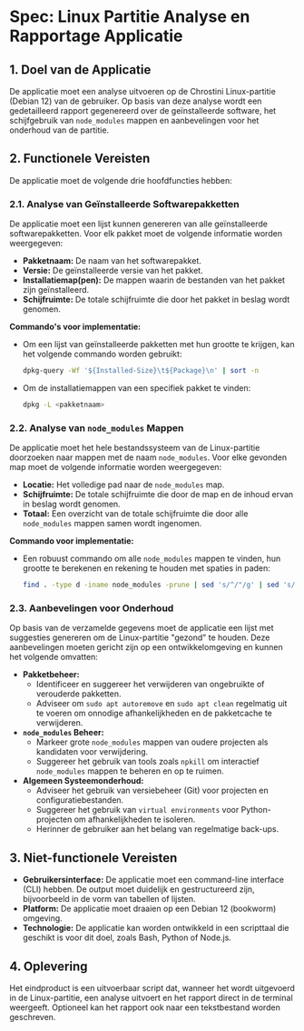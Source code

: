 # Spec: Linux Partitie Analyse en Rapportage Applicatie

## 1. Doel van de Applicatie

De applicatie moet een analyse uitvoeren op de Chrostini Linux-partitie (Debian 12) van de gebruiker. Op basis van deze analyse wordt een gedetailleerd rapport gegenereerd over de geïnstalleerde software, het schijfgebruik van `node_modules` mappen en aanbevelingen voor het onderhoud van de partitie.

## 2. Functionele Vereisten

De applicatie moet de volgende drie hoofdfuncties hebben:

### 2.1. Analyse van Geïnstalleerde Softwarepakketten

De applicatie moet een lijst kunnen genereren van alle geïnstalleerde softwarepakketten. Voor elk pakket moet de volgende informatie worden weergegeven:

*   **Pakketnaam:** De naam van het softwarepakket.
*   **Versie:** De geïnstalleerde versie van het pakket.
*   **Installatiemap(pen):** De mappen waarin de bestanden van het pakket zijn geïnstalleerd.
*   **Schijfruimte:** De totale schijfruimte die door het pakket in beslag wordt genomen.

**Commando's voor implementatie:**

*   Om een lijst van geïnstalleerde pakketten met hun grootte te krijgen, kan het volgende commando worden gebruikt:
    ```bash
    dpkg-query -Wf '${Installed-Size}\t${Package}\n' | sort -n
    ```
*   Om de installatiemappen van een specifiek pakket te vinden:
    ```bash
    dpkg -L <pakketnaam>
    ```

### 2.2. Analyse van `node_modules` Mappen

De applicatie moet het hele bestandssysteem van de Linux-partitie doorzoeken naar mappen met de naam `node_modules`. Voor elke gevonden map moet de volgende informatie worden weergegeven:

*   **Locatie:** Het volledige pad naar de `node_modules` map.
*   **Schijfruimte:** De totale schijfruimte die door de map en de inhoud ervan in beslag wordt genomen.
*   **Totaal:** Een overzicht van de totale schijfruimte die door alle `node_modules` mappen samen wordt ingenomen.

**Commando voor implementatie:**

*   Een robuust commando om alle `node_modules` mappen te vinden, hun grootte te berekenen en rekening te houden met spaties in paden:
    ```bash
    find . -type d -iname node_modules -prune | sed 's/^/"/g' | sed 's/$/"/g' | tr '\n' ' ' | xargs du -chs
    ```

### 2.3. Aanbevelingen voor Onderhoud

Op basis van de verzamelde gegevens moet de applicatie een lijst met suggesties genereren om de Linux-partitie "gezond" te houden. Deze aanbevelingen moeten gericht zijn op een ontwikkelomgeving en kunnen het volgende omvatten:

*   **Pakketbeheer:**
    *   Identificeer en suggereer het verwijderen van ongebruikte of verouderde pakketten.
    *   Adviseer om `sudo apt autoremove` en `sudo apt clean` regelmatig uit te voeren om onnodige afhankelijkheden en de pakketcache te verwijderen.
*   **`node_modules` Beheer:**
    *   Markeer grote `node_modules` mappen van oudere projecten als kandidaten voor verwijdering.
    *   Suggereer het gebruik van tools zoals `npkill` om interactief `node_modules` mappen te beheren en op te ruimen.
*   **Algemeen Systeemonderhoud:**
    *   Adviseer het gebruik van versiebeheer (Git) voor projecten en configuratiebestanden.
    *   Suggereer het gebruik van `virtual environments` voor Python-projecten om afhankelijkheden te isoleren.
    *   Herinner de gebruiker aan het belang van regelmatige back-ups.

## 3. Niet-functionele Vereisten

*   **Gebruikersinterface:** De applicatie moet een command-line interface (CLI) hebben. De output moet duidelijk en gestructureerd zijn, bijvoorbeeld in de vorm van tabellen of lijsten.
*   **Platform:** De applicatie moet draaien op een Debian 12 (bookworm) omgeving.
*   **Technologie:** De applicatie kan worden ontwikkeld in een scripttaal die geschikt is voor dit doel, zoals Bash, Python of Node.js.

## 4. Oplevering

Het eindproduct is een uitvoerbaar script dat, wanneer het wordt uitgevoerd in de Linux-partitie, een analyse uitvoert en het rapport direct in de terminal weergeeft. Optioneel kan het rapport ook naar een tekstbestand worden geschreven.
